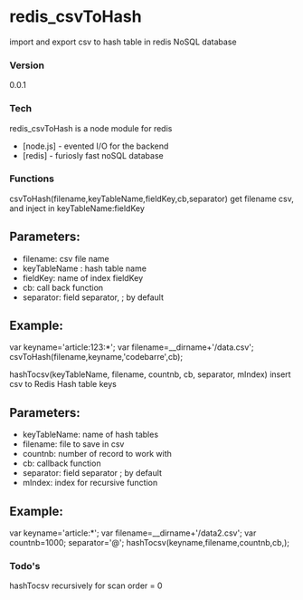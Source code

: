 # redis_csvToHash
import and export csv to hash table in redis NoSQL database

### Version
0.0.1

### Tech
redis_csvToHash is a node module for redis

* [node.js] - evented I/O for the backend
* [redis] - furiosly fast noSQL database

### Functions
csvToHash(filename,keyTableName,fieldKey,cb,separator)
get filename csv, and inject in keyTableName:fieldKey

## Parameters:
* filename: csv file name
* keyTableName : hash table name
* fieldKey: name of index fieldKey
* cb: call back function
* separator: field separator, ; by default

## Example:
var keyname='article:123:*';
var filename=__dirname+'/data.csv';
csvToHash(filename,keyname,'codebarre',cb);


hashTocsv(keyTableName, filename, countnb, cb, separator, mIndex)
insert csv to Redis Hash table keys
## Parameters:
* keyTableName: name of hash tables
* filename: file to save in csv
* countnb: number of record to work with
* cb: callback function
* separator: field separator ; by default
* mIndex: index for recursive function


## Example:
var keyname='article:*';
var filename=__dirname+'/data2.csv';
var countnb=1000;
separator='@';
hashTocsv(keyname,filename,countnb,cb,);


### Todo's
hashTocsv recursively for scan order = 0